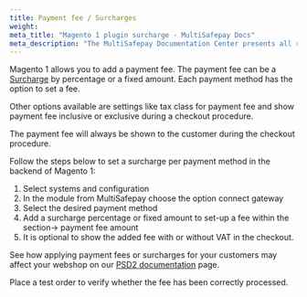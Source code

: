 ```yaml
---
title: Payment fee / Surcharges
weight:
meta_title: "Magento 1 plugin surcharge - MultiSafepay Docs"
meta_description: "The MultiSafepay Documentation Center presents all relevant information about our Plugins and API. You can also find support pages for Payment Methods, Tools and General Questions as well as the contact details of our Support and Integration Teams."
---
```


Magento 1 allows you to add a payment fee. The payment fee can be a [Surcharge](/faq/getting-started/glossary/#surcharge) by percentage or a fixed amount. Each payment method has the option to set a fee.

Other options available are settings like tax class for payment fee and show payment fee inclusive or exclusive during a checkout procedure.

The payment fee will always be shown to the customer during the checkout procedure.

Follow the steps below to set a surcharge per payment method in the backend of Magento 1:

1. Select systems and configuration
2. In the module from MultiSafepay choose the option connect gateway
3. Select the desired payment method
4. Add a surcharge percentage or fixed amount to set-up a fee within the section-> payment fee amount
5. It is optional to show the added fee with or without VAT in the checkout.

See how applying payment fees or surcharges for your customers may affect your webshop on our [PSD2 documentation](/faq/psd2) page.

Place a test order to verify whether the fee has been correctly processed.
